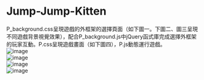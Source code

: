 # Jump-Jump-Kitten
P_background.css呈現遊戲的外框架的選擇頁面（如下圖一。下圖二、圖三呈現不同遊戲背景視覺效果），配合P_background.js中jQuery函式庫完成選擇外框架的玩家互動。P.css呈現遊戲畫面（如下圖四），P.js動態運行遊戲。<br/>
![image](https://github.com/Bellayao06/text-assistant/blob/main/%E5%9C%96%E7%89%87%205.png)<br/>
![image](https://github.com/Bellayao06/text-assistant/blob/main/%E5%9C%96%E7%89%87%201.png)<br/>
![image](https://github.com/Bellayao06/text-assistant/blob/main/%E5%9C%96%E7%89%87%202.png)<br/>
![image](https://github.com/Bellayao06/text-assistant/blob/main/%E5%9C%96%E7%89%87%206.png)<br/>
